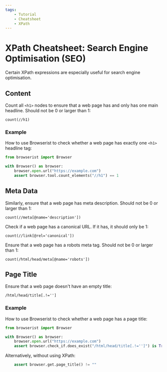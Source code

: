 ```yaml
---
tags:
    - Tutorial
    - Cheatsheet
    - XPath
---
```


# XPath Cheatsheet: Search Engine Optimisation (SEO)
Certain XPath expressions are especially useful for search engine optimisation.

## Content
Count all `<h1>` nodes to ensure that a web page has and only has one main headline. Should not be 0 or larger than 1:

```text title=""
count(//h1)
```

### Example
How to use Browserist to check whether a web page has exactly one `<h1>` headline tag:

```python linenums="1"
from browserist import Browser

with Browser() as browser:
    browser.open.url("https://example.com")
    assert browser.tool.count_elements("//h1") == 1
```

## Meta Data
Similarly, ensure that a web page has meta description. Should not be 0 or larger than 1:

```text title=""
count(//meta[@name='description'])
```

Check if a web page has a canonical URL. If it has, it should only be 1:

```text title=""
count(//link[@rel='canonical'])
```

Ensure that a web page has a robots meta tag. Should not be 0 or larger than 1:

```text title=""
count(/html/head/meta[@name='robots'])
```

## Page Title
Ensure that a web page doesn't have an empty title:

```text title=""
/html/head/title[.!='']
```

### Example
How to use Browserist to check whether a web page has a page title:

```python linenums="1"
from browserist import Browser

with Browser() as browser:
    browser.open.url("https://example.com")
    assert browser.check_if.does_exist("/html/head/title[.!='']") is True
```

Alternatively, without using XPath:

```python linenums="5"
    assert browser.get.page_title() != ""
```
